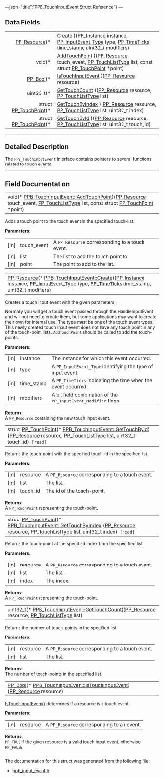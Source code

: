 —json {“title”:“PPB\_TouchInputEvent Struct Reference”} —

Data Fields
-----------

<table><tbody><tr class="odd"><td style="text-align: right;"><a href="/docs/native-client/pepper_beta/c/group___typedefs#gafdc3895ee80f4750d0d95ae1b677e9b7" class="el">PP_Resource</a>(* </td><td><a href="/docs/native-client/pepper_beta/c/struct_p_p_b___touch_input_event__1__0#a34366a8a64a16fee610eaeac7ecc8ae3" class="el">Create</a> )(<a href="/docs/native-client/pepper_beta/c/group___typedefs#ga89b662403e6a687bb914b80114c0d19d" class="el">PP_Instance</a> instance, <a href="/docs/native-client/pepper_beta/c/group___enums#gaca7296cfec99fcb6646b7144d1d6a0c5" class="el">PP_InputEvent_Type</a> type, <a href="/docs/native-client/pepper_beta/c/group___typedefs#ga71cb1042cdeb38d7881b121f3b09ce94" class="el">PP_TimeTicks</a> time_stamp, uint32_t modifiers)</td></tr><tr class="even"><td style="text-align: right;">void(* </td><td><a href="/docs/native-client/pepper_beta/c/struct_p_p_b___touch_input_event__1__0#abf9e7c7977ee60b29c2207a674f263c9" class="el">AddTouchPoint</a> )(<a href="/docs/native-client/pepper_beta/c/group___typedefs#gafdc3895ee80f4750d0d95ae1b677e9b7" class="el">PP_Resource</a> touch_event, <a href="/docs/native-client/pepper_beta/c/group___enums#gad5885a239d04166c8777432c81e39d0a" class="el">PP_TouchListType</a> list, const struct <a href="/docs/native-client/pepper_beta/c/struct_p_p___touch_point/" class="el">PP_TouchPoint</a> *point)</td></tr><tr class="odd"><td style="text-align: right;"><a href="/docs/native-client/pepper_beta/c/group___enums#ga4f272d99be14aacafe08dfd4ef830918" class="el">PP_Bool</a>(* </td><td><a href="/docs/native-client/pepper_beta/c/struct_p_p_b___touch_input_event__1__0#a1bed0c3d25f593b85ba26cb6e0c0bbab" class="el">IsTouchInputEvent</a> )(<a href="/docs/native-client/pepper_beta/c/group___typedefs#gafdc3895ee80f4750d0d95ae1b677e9b7" class="el">PP_Resource</a> resource)</td></tr><tr class="even"><td style="text-align: right;">uint32_t(* </td><td><a href="/docs/native-client/pepper_beta/c/struct_p_p_b___touch_input_event__1__0#af762fe8562a13c15a06b5825cf3b3bb9" class="el">GetTouchCount</a> )(<a href="/docs/native-client/pepper_beta/c/group___typedefs#gafdc3895ee80f4750d0d95ae1b677e9b7" class="el">PP_Resource</a> resource, <a href="/docs/native-client/pepper_beta/c/group___enums#gad5885a239d04166c8777432c81e39d0a" class="el">PP_TouchListType</a> list)</td></tr><tr class="odd"><td style="text-align: right;">struct <a href="/docs/native-client/pepper_beta/c/struct_p_p___touch_point/" class="el">PP_TouchPoint</a>(* </td><td><a href="/docs/native-client/pepper_beta/c/struct_p_p_b___touch_input_event__1__0#a1d108acb025c5a9ce74c15034955de63" class="el">GetTouchByIndex</a> )(<a href="/docs/native-client/pepper_beta/c/group___typedefs#gafdc3895ee80f4750d0d95ae1b677e9b7" class="el">PP_Resource</a> resource, <a href="/docs/native-client/pepper_beta/c/group___enums#gad5885a239d04166c8777432c81e39d0a" class="el">PP_TouchListType</a> list, uint32_t index)</td></tr><tr class="even"><td style="text-align: right;">struct <a href="/docs/native-client/pepper_beta/c/struct_p_p___touch_point/" class="el">PP_TouchPoint</a>(* </td><td><a href="/docs/native-client/pepper_beta/c/struct_p_p_b___touch_input_event__1__0#a401d82dc926d1c2bbc32c5b91ee9e0d5" class="el">GetTouchById</a> )(<a href="/docs/native-client/pepper_beta/c/group___typedefs#gafdc3895ee80f4750d0d95ae1b677e9b7" class="el">PP_Resource</a> resource, <a href="/docs/native-client/pepper_beta/c/group___enums#gad5885a239d04166c8777432c81e39d0a" class="el">PP_TouchListType</a> list, uint32_t touch_id)</td></tr></tbody></table>

------------------------------------------------------------------------

<span id="details" class="anchor" style="margin: 0;"></span>

Detailed Description
--------------------

The `PPB_TouchInputEvent` interface contains pointers to several functions related to touch events.

------------------------------------------------------------------------

Field Documentation
-------------------

<span id="abf9e7c7977ee60b29c2207a674f263c9" class="anchor" style="margin: 0;"></span>

<table><tbody><tr class="odd"><td>void(* <a href="/docs/native-client/pepper_beta/c/struct_p_p_b___touch_input_event__1__0#abf9e7c7977ee60b29c2207a674f263c9" class="el">PPB_TouchInputEvent::AddTouchPoint</a>)(<a href="/docs/native-client/pepper_beta/c/group___typedefs#gafdc3895ee80f4750d0d95ae1b677e9b7" class="el">PP_Resource</a> touch_event, <a href="/docs/native-client/pepper_beta/c/group___enums#gad5885a239d04166c8777432c81e39d0a" class="el">PP_TouchListType</a> list, const struct <a href="/docs/native-client/pepper_beta/c/struct_p_p___touch_point/" class="el">PP_TouchPoint</a> *point)</td></tr></tbody></table>

Adds a touch point to the touch event in the specified touch-list.

**Parameters:**  

<table><tbody><tr class="odd"><td>[in]</td><td>touch_event</td><td>A <code>PP_Resource</code> corresponding to a touch event.</td></tr><tr class="even"><td>[in]</td><td>list</td><td>The list to add the touch point to.</td></tr><tr class="odd"><td>[in]</td><td>point</td><td>The point to add to the list.</td></tr></tbody></table>

<span id="a34366a8a64a16fee610eaeac7ecc8ae3" class="anchor" style="margin: 0;"></span>

<table><tbody><tr class="odd"><td><a href="/docs/native-client/pepper_beta/c/group___typedefs#gafdc3895ee80f4750d0d95ae1b677e9b7" class="el">PP_Resource</a>(* <a href="/docs/native-client/pepper_beta/c/struct_p_p_b___touch_input_event__1__0#a34366a8a64a16fee610eaeac7ecc8ae3" class="el">PPB_TouchInputEvent::Create</a>)(<a href="/docs/native-client/pepper_beta/c/group___typedefs#ga89b662403e6a687bb914b80114c0d19d" class="el">PP_Instance</a> instance, <a href="/docs/native-client/pepper_beta/c/group___enums#gaca7296cfec99fcb6646b7144d1d6a0c5" class="el">PP_InputEvent_Type</a> type, <a href="/docs/native-client/pepper_beta/c/group___typedefs#ga71cb1042cdeb38d7881b121f3b09ce94" class="el">PP_TimeTicks</a> time_stamp, uint32_t modifiers)</td></tr></tbody></table>

Creates a touch input event with the given parameters.

Normally you will get a touch event passed through the HandleInputEvent and will not need to create them, but some applications may want to create their own for internal use. The type must be one of the touch event types. This newly created touch input event does not have any touch point in any of the touch-point lists. `AddTouchPoint` should be called to add the touch-points.

**Parameters:**  

<table><tbody><tr class="odd"><td>[in]</td><td>instance</td><td>The instance for which this event occurred.</td></tr><tr class="even"><td>[in]</td><td>type</td><td>A <code>PP_InputEvent_Type</code> identifying the type of input event.</td></tr><tr class="odd"><td>[in]</td><td>time_stamp</td><td>A <code>PP_TimeTicks</code> indicating the time when the event occurred.</td></tr><tr class="even"><td>[in]</td><td>modifiers</td><td>A bit field combination of the <code>PP_InputEvent_Modifier</code> flags.</td></tr></tbody></table>

**Returns:**  
A `PP_Resource` containing the new touch input event.

<span id="a401d82dc926d1c2bbc32c5b91ee9e0d5" class="anchor" style="margin: 0;"></span>

<table><tbody><tr class="odd"><td>struct <a href="/docs/native-client/pepper_beta/c/struct_p_p___touch_point/" class="el">PP_TouchPoint</a>(* <a href="/docs/native-client/pepper_beta/c/struct_p_p_b___touch_input_event__1__0#a401d82dc926d1c2bbc32c5b91ee9e0d5" class="el">PPB_TouchInputEvent::GetTouchById</a>)(<a href="/docs/native-client/pepper_beta/c/group___typedefs#gafdc3895ee80f4750d0d95ae1b677e9b7" class="el">PP_Resource</a> resource, <a href="/docs/native-client/pepper_beta/c/group___enums#gad5885a239d04166c8777432c81e39d0a" class="el">PP_TouchListType</a> list, uint32_t touch_id)<code> [read]</code></td></tr></tbody></table>

Returns the touch-point with the specified touch-id in the specified list.

**Parameters:**  

<table><tbody><tr class="odd"><td>[in]</td><td>resource</td><td>A <code>PP_Resource</code> corresponding to a touch event.</td></tr><tr class="even"><td>[in]</td><td>list</td><td>The list.</td></tr><tr class="odd"><td>[in]</td><td>touch_id</td><td>The id of the touch-point.</td></tr></tbody></table>

**Returns:**  
A `PP_TouchPoint` representing the touch-point.

<span id="a1d108acb025c5a9ce74c15034955de63" class="anchor" style="margin: 0;"></span>

<table><tbody><tr class="odd"><td>struct <a href="/docs/native-client/pepper_beta/c/struct_p_p___touch_point/" class="el">PP_TouchPoint</a>(* <a href="/docs/native-client/pepper_beta/c/struct_p_p_b___touch_input_event__1__0#a1d108acb025c5a9ce74c15034955de63" class="el">PPB_TouchInputEvent::GetTouchByIndex</a>)(<a href="/docs/native-client/pepper_beta/c/group___typedefs#gafdc3895ee80f4750d0d95ae1b677e9b7" class="el">PP_Resource</a> resource, <a href="/docs/native-client/pepper_beta/c/group___enums#gad5885a239d04166c8777432c81e39d0a" class="el">PP_TouchListType</a> list, uint32_t index)<code> [read]</code></td></tr></tbody></table>

Returns the touch-point at the specified index from the specified list.

**Parameters:**  

<table><tbody><tr class="odd"><td>[in]</td><td>resource</td><td>A <code>PP_Resource</code> corresponding to a touch event.</td></tr><tr class="even"><td>[in]</td><td>list</td><td>The list.</td></tr><tr class="odd"><td>[in]</td><td>index</td><td>The index.</td></tr></tbody></table>

**Returns:**  
A `PP_TouchPoint` representing the touch-point.

<span id="af762fe8562a13c15a06b5825cf3b3bb9" class="anchor" style="margin: 0;"></span>

<table><tbody><tr class="odd"><td>uint32_t(* <a href="/docs/native-client/pepper_beta/c/struct_p_p_b___touch_input_event__1__0#af762fe8562a13c15a06b5825cf3b3bb9" class="el">PPB_TouchInputEvent::GetTouchCount</a>)(<a href="/docs/native-client/pepper_beta/c/group___typedefs#gafdc3895ee80f4750d0d95ae1b677e9b7" class="el">PP_Resource</a> resource, <a href="/docs/native-client/pepper_beta/c/group___enums#gad5885a239d04166c8777432c81e39d0a" class="el">PP_TouchListType</a> list)</td></tr></tbody></table>

Returns the number of touch-points in the specified list.

**Parameters:**  

<table><tbody><tr class="odd"><td>[in]</td><td>resource</td><td>A <code>PP_Resource</code> corresponding to a touch event.</td></tr><tr class="even"><td>[in]</td><td>list</td><td>The list.</td></tr></tbody></table>

**Returns:**  
The number of touch-points in the specified list.

<span id="a1bed0c3d25f593b85ba26cb6e0c0bbab" class="anchor" style="margin: 0;"></span>

<table><tbody><tr class="odd"><td><a href="/docs/native-client/pepper_beta/c/group___enums#ga4f272d99be14aacafe08dfd4ef830918" class="el">PP_Bool</a>(* <a href="/docs/native-client/pepper_beta/c/struct_p_p_b___touch_input_event__1__0#a1bed0c3d25f593b85ba26cb6e0c0bbab" class="el">PPB_TouchInputEvent::IsTouchInputEvent</a>)(<a href="/docs/native-client/pepper_beta/c/group___typedefs#gafdc3895ee80f4750d0d95ae1b677e9b7" class="el">PP_Resource</a> resource)</td></tr></tbody></table>

<a href="/docs/native-client/pepper_beta/c/struct_p_p_b___touch_input_event__1__0#a1bed0c3d25f593b85ba26cb6e0c0bbab" class="el" title="IsTouchInputEvent() determines if a resource is a touch event.">IsTouchInputEvent()</a> determines if a resource is a touch event.

**Parameters:**  

<table><tbody><tr class="odd"><td>[in]</td><td>resource</td><td>A <code>PP_Resource</code> corresponding to an event.</td></tr></tbody></table>

**Returns:**  
`PP_TRUE` if the given resource is a valid touch input event, otherwise `PP_FALSE`.

------------------------------------------------------------------------

The documentation for this struct was generated from the following file:

-   <a href="/docs/native-client/pepper_beta/c/ppb__input__event_8h/" class="el">ppb_input_event.h</a>
